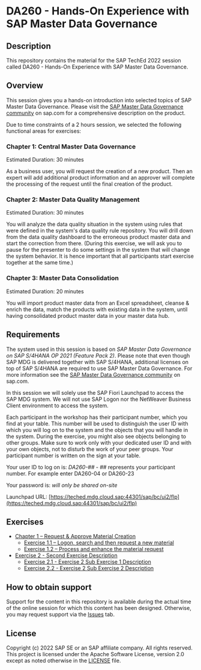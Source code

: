 # DA260 - Hands-On Experience with SAP Master Data Governance

## Description

This repository contains the material for the SAP TechEd 2022 session called DA260 - Hands-On Experience with SAP Master Data Governance.  

## Overview

This session gives you a hands-on introduction into selected topics of SAP Master Data Governance. Please visit the [SAP Master Data Governance community](https://www.sap.com/community/topics/master-data-governance.html) on sap.com for a comprehensive description on the product.

Due to time constraints of a 2 hours session, we selected the following functional areas for exercises:

### Chapter 1: Central Master Data Governance

Estimated Duration: 30 minutes

As a business user, you will request the creation of a new product. Then an expert will add additional product information and an approver will complete the processing of the request until the final creation of the product.

### Chapter 2: Master Data Quality Management

Estimated Duration: 30 minutes

You will analyze the data quality situation in the system using rules that were defined in the system's data quality rule repository. You will drill down from the data quality dashboard to the erroneous product master data and start the correction from there. (During this exercise, we will ask you to pause for the presenter to do some settings in the system that will change the system behavior. It is hence important that all participants start exercise together at the same time.)

### Chapter 3: Master Data Consolidation

Estimated Duration: 20 minutes

You will import product master data from an Excel spreadsheet, cleanse & enrich the data, match the products with existing data in the system, until having consolidated product master data in your master data hub.

## Requirements

The system used in this session is based on _SAP Master Data Governance on SAP S/4HANA OP 2021 (Feature Pack 2)_. Please note that even though SAP MDG is delivered together with SAP S/4HANA, additional licenses on top of SAP S/4HANA are required to use SAP Master Data Governance. For more information see the [SAP Master Data Governance community](https://www.sap.com/community/topics/master-data-governance.html) on sap.com.

In this session we will solely use the SAP Fiori Launchpad to access the SAP MDG system. We will not use SAP Logon nor the NetWeaver Business Client environment to access the system.

Each participant in the workshop has their participant number, which you find at your table. This number will be used to distinguish the user ID with which you will log on to the system and the objects that you will handle in the system. During the exercise, you might also see objects belonging to other groups. Make sure to work only with your dedicated user ID and with your own objects, not to disturb the work of your peer groups. Your participant number is written on the sign at your table.

Your user ID to log on is: _DA260-##_ - ## represents your participant number. For example enter DA260-04 or DA260-23

Your password is: _will only be shared on-site_

Launchpad URL: [https://teched.mdg.cloud.sap:44301/sap/bc/ui2/flp](https://teched.mdg.cloud.sap:44301/sap/bc/ui2/flp)

## Exercises

- [Chapter 1 – Request & Approve Material Creation](exercises/ex1/)
    - [Exercise 1.1 – Logon, search and then request a new material](exercises/ex1#ex1.1)
    - [Exercise 1.2 – Process and enhance the material request](exercises/ex1#ex1.2)
- [Exercise 2 - Second Exercise Description](exercises/ex2/)
    - [Exercise 2.1 - Exercise 2 Sub Exercise 1 Description](exercises/ex2#exercise-21-sub-exercise-1-description)
    - [Exercise 2.2 - Exercise 2 Sub Exercise 2 Description](exercises/ex2#exercise-22-sub-exercise-2-description)


## How to obtain support

Support for the content in this repository is available during the actual time of the online session for which this content has been designed. Otherwise, you may request support via the [Issues](../../issues) tab.

## License
Copyright (c) 2022 SAP SE or an SAP affiliate company. All rights reserved. This project is licensed under the Apache Software License, version 2.0 except as noted otherwise in the [LICENSE](LICENSES/Apache-2.0.txt) file.
